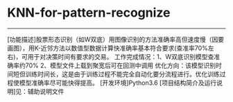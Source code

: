 # KNN-for-pattern-recognize
-----------
[功能描述]股票形态识别（如W双底）用图像识别的方法准确率高但速度慢（因要画图），用K-近邻方法以数值型数据计算快准确率基本符合要求(查准率70%左右)，可用于对决策时间有要求的交易。 
工作完成情况：1、W双底识别模型查准确率约70% 2、模型文件上载到聚宽后可在回测中调用 
优化方向：该模型识别时间短但训练时间长，这是由于训练过程不能完全自动化要分流程进行。优化训练过程使模型准确率尽可能快得提高。
[开发环境]Python3.6 
[项目结构简介及运行说明]见：辅助说明文件
